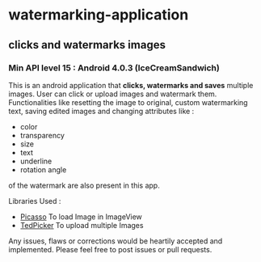 # watermarking-application
## clicks and watermarks images
### Min API level 15 : Android 4.0.3 (IceCreamSandwich)

This is an android application that **clicks, watermarks and saves** multiple images.
User can click or upload images and watermark them. Functionalities like resetting the image to original, 
custom watermarking text, saving edited images and changing attributes like :

* color
* transparency
* size
* text
* underline
* rotation angle

of the watermark are also present in this app.

Libraries Used :

* [Picasso](http://square.github.io/picasso/)  To load Image in ImageView
* [TedPicker](https://github.com/ParkSangGwon/TedPicker)   To upload multiple Images

Any issues, flaws or corrections would be heartily accepted and implemented.
Please feel free to post issues or pull requests.

